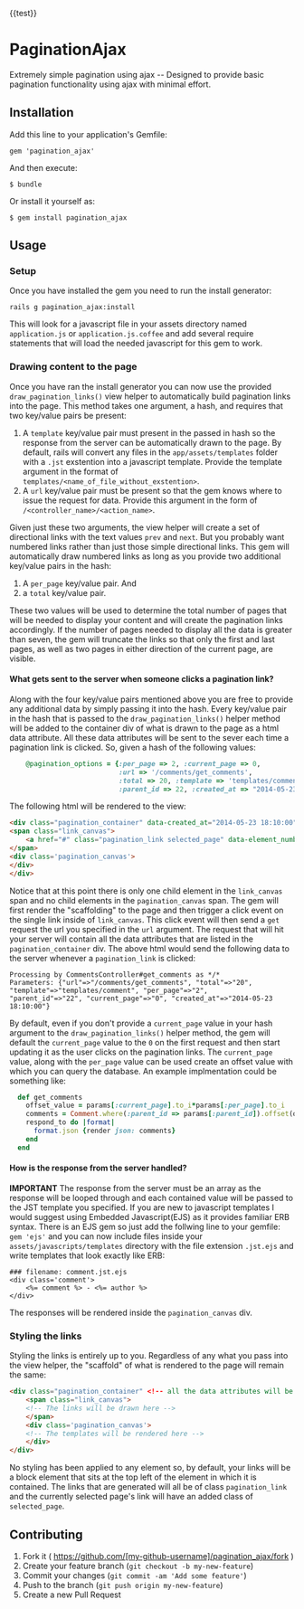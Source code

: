 {{test}}

# PaginationAjax

Extremely simple pagination using ajax -- Designed to provide basic pagination functionality using ajax with minimal effort.  

## Installation

Add this line to your application's Gemfile:

    gem 'pagination_ajax'

And then execute:

    $ bundle

Or install it yourself as:

    $ gem install pagination_ajax

## Usage
### Setup 
Once you have installed the gem you need to run the install generator:
    
    rails g pagination_ajax:install
    
This will look for a javascript file in your assets directory named ```application.js``` or ```application.js.coffee``` and add several require statements that will load the needed javascript for this gem to work.  

### Drawing content to the page
Once you have ran the install generator you can now use the provided ```draw_pagination_links()``` view helper to automatically build pagination links into the page.  This method takes one argument, a hash, and requires that two key/value pairs be present:

1) A ```template``` key/value pair must present in the passed in hash so the response from the server can be automatically drawn to the page.  By default, rails will convert any files in the ```app/assets/templates``` folder with a ```.jst``` exstention into a javascript template.  Provide the template argument in the format of ```templates/<name_of_file_without_exstention>```.  
2) A ```url``` key/value pair must be present so that the gem knows where to issue the request for data.  Provide this argument in the form of ```/<controller_name>/<action_name>```.

Given just these two arguments, the view helper will create a set of directional links with the text values ```prev``` and ```next```.  But you probably want numbered links rather than just those simple directional links.  This gem will automatically draw numbered links as long as you provide two additional key/value pairs in the hash:

1) A ```per_page``` key/value pair. And 
2) a ```total``` key/value pair.

These two values will be used to determine the total number of pages that will be needed to display your content and will create the pagination links accordingly.  If the number of pages needed to display all the data is greater than seven, the gem will truncate the links so that only the first and last pages, as well as two pages in either direction of the current page, are visible.

#### What gets sent to the server when someone clicks a pagination link?
Along with the four key/value pairs mentioned above you are free to provide any additional data by simply passing it into the hash.  Every key/value pair in the hash that is passed to the ```draw_pagination_links()``` helper method will be added to the container div of what is drawn to the page as a html data attribute.  All these data attributes will be sent to the sever each time a pagination link is clicked.  So, given a hash of the following values:
```Ruby
    @pagination_options = {:per_page => 2, :current_page => 0, 
                           :url => '/comments/get_comments', 
                           :total => 20, :template => 'templates/comment', 
                           :parent_id => 22, :created_at => "2014-05-23 18:10:00" }
```    
The following html will be rendered to the view:
```Html
<div class="pagination_container" data-created_at="2014-05-23 18:10:00" data-current_page="0" data-parent_id="22" data-per_page="2" data-template="templates/comment" data-total="20" data-url="/comments/get_comments">
<span class="link_canvas">
    <a href="#" class="pagination_link selected_page" data-element_number="0">1</a></span><div class="pagination_canvas">
</span>
<div class='pagination_canvas'>
</div>
</div>
```
Notice that at this point there is only one child element in the ```link_canvas``` span and no child elements in the ```pagination_canvas``` span.  The gem will first render the "scaffolding" to the page and then trigger a click event on the single link inside of ```link_canvas```.  This click event will then send a ```get``` request the url you specified in the ```url``` argument.  The request that will hit your server will contain all the data attributes that are listed in the ```pagination_container``` div.  The above html would send the following data to the server whenever a ```pagination_link``` is clicked:
```
Processing by CommentsController#get_comments as */*
Parameters: {"url"=>"/comments/get_comments", "total"=>"20", "template"=>"templates/comment", "per_page"=>"2",    
"parent_id"=>"22", "current_page"=>"0", "created_at"=>"2014-05-23 18:10:00"}
```
By default, even if you don't provide a ```current_page``` value in your hash argument to the ```draw_pagination_links()``` helper method, the gem will default the ```current_page``` value to the ```0``` on the first request and then start updating it as the user clicks on the pagination links.  The ```current_page``` value, along with the ```per_page``` value can be used create an offset value with which you can query the database.  An example implmentation could be something like:
```Ruby
  def get_comments
    offset_value = params[:current_page].to_i*params[:per_page].to_i
    comments = Comment.where(:parent_id => params[:parent_id]).offset(offset_value).limit(params[:per_page])
    respond_to do |format|
      format.json {render json: comments}
    end
  end
```  
#### How is the response from the server handled?
**IMPORTANT** The response from the server must be an array as the response will be looped through and each contained value will be passed to the JST template you specified.  If you are new to javascript templates I would suggest using Embedded Javascript(EJS) as it provides familiar ERB syntax.  There is an EJS gem so just add the follwing line to your gemfile: ```gem 'ejs'``` and you can now include files inside your ```assets/javascripts/templates``` directory with the file extension ```.jst.ejs``` and write templates that look exactly like ERB:
```
### filename: comment.jst.ejs
<div class='comment'>
	<%= comment %> - <%= author %>
</div>
```
The responses will be rendered inside the ```pagination_canvas``` div.  

### Styling the links
Styling the links is entirely up to you.  Regardless of any what you pass into the view helper, the "scaffold" of what is rendered to the page will remain the same:
```Html
<div class="pagination_container" <!-- all the data attributes will be contained in here --> >
	<span class="link_canvas">
   	<!-- The links will be drawn here -->
	</span>
	<div class='pagination_canvas'>
	<!-- The templates will be rendered here --> 
	</div>
</div>
```
No styling has been applied to any element so, by default, your links will be a block element that sits at the top left of the element in which it is contained.  The links that are generated will all be of class ```pagination_link``` and the currently selected page's link will have an added class of ```selected_page```. 
## Contributing

1. Fork it ( https://github.com/[my-github-username]/pagination_ajax/fork )
2. Create your feature branch (`git checkout -b my-new-feature`)
3. Commit your changes (`git commit -am 'Add some feature'`)
4. Push to the branch (`git push origin my-new-feature`)
5. Create a new Pull Request
